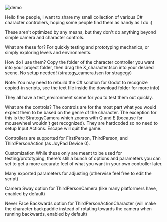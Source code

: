 ![demo](https://github.com/Deltt/GodotSharpCharacterControllerCollection/assets/70781525/b6e50652-ba82-492c-a1a7-8418e46aa18d)

Hello fine people, I want to share my small collection of various C# character controllers, hoping some people find them as handy as I do :)

These aren't optimized by any means, but they don't do anything beyond simple camera and character controls.

What are these for?
For quickly testing and prototyping mechanics, or simply exploring levels and environments.

How do I use them?
Copy the folder of the character controller you want into your project folder, then drag the X_character.tscn into your desired scene. No setup needed! (strategy_camera.tscn for stragegy)

Note: You may need to rebuild the C# solution for Godot to recognize copied-in scripts, see the text file inside the download folder for more info)

They all have a test_environment scene for you to test them out quickly.

What are the controls?
The controls are for the most part what you would expect them to be based on the genre of the character. The exception for this is the StrategyCamera which zooms with Q and E (because fsr mousewheel wouldn't get recognized). They are hardcoded so no need to setup Input Actions. Escape will quit the game.

Controllers are supported for FirstPerson, ThirdPerson, and ThirdPersonAction (as JoyPad Device 0).

Customization
While these only are meant to be used for testing/prototyping, there's still a bunch of options and parameters you can set to get a more accurate feel of what you want in your own controller later.

Many exported parameters for adjusting (otherwise feel free to edit the script)

Camera Sway option for ThirdPersonCamera (like many platformers have, enabled by default)

Never Face Backwards option for ThirdPersonActionCharacter (will make the character backpaddle instead of rotating towards the camera when running backwards, enabled by default)
